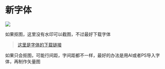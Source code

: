 # 新字体

![](../images/segoe-script-bold.png)

如果抠图，这里没有水印可以截图，不过最好下载字体

 > [这里是字体的下载链接](https://sigmaxy.github.io/font/resources/fonts/segoescb.ttf)

如果只会抠图，可能行间距，字间距都不一样，最好的办法是用AI或者PS导入字体，再制作矢量图
 